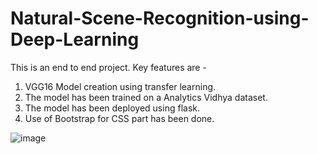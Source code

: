 # Natural-Scene-Recognition-using-Deep-Learning
This is an end to end project.
Key features are - 
1. VGG16 Model creation using transfer learning.
2. The model has been trained on a Analytics Vidhya dataset.
3. The model has been deployed using flask. 
4. Use of Bootstrap for CSS part has been done.

![image](https://user-images.githubusercontent.com/61326841/110196100-3e308d80-7e68-11eb-89e5-79f03ac2c19d.png)


